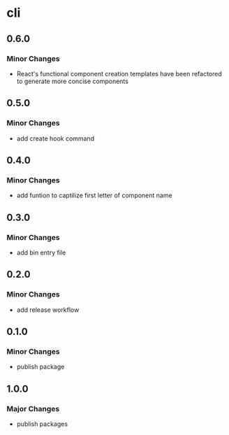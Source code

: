 # cli

## 0.6.0

### Minor Changes

- React's functional component creation templates have been refactored to generate more concise components

## 0.5.0

### Minor Changes

- add create hook command

## 0.4.0

### Minor Changes

- add funtion to captilize first letter of component name

## 0.3.0

### Minor Changes

- add bin entry file

## 0.2.0

### Minor Changes

- add release workflow

## 0.1.0

### Minor Changes

- publish package

## 1.0.0

### Major Changes

- publish packages
